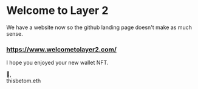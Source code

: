 # Welcome to Layer 2

We have a website now so the github landing page doesn't make as much sense.

### https://www.welcometolayer2.com/

I hope you enjoyed your new wallet NFT. 

💙,<br>
thisbetom.eth
